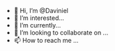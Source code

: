 - 👋 Hi, I’m @Daviniel
- 👀 I’m interested...
- 🌱 I’m currently...
- 💞️ I’m looking to collaborate on ...
- 📫 How to reach me ...

<!---
Daviniel/Daviniel is a ✨ special ✨ repository because its `README.md` (this file) appears on your GitHub profile.
You can click the Preview link to take a look at your changes.
--->
